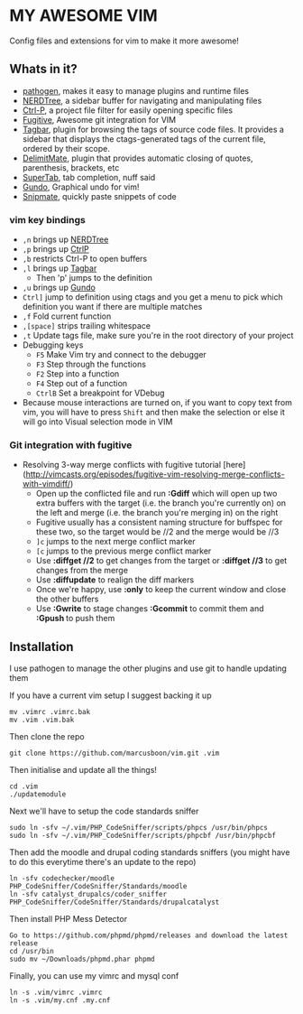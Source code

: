 # MY AWESOME VIM

Config files and extensions for vim to make it more awesome!

## Whats in it?

* [pathogen](https://github.com/tpope/vim-pathogen), makes it easy to manage plugins and runtime files
* [NERDTree](https://github.com/scrooloose/nerdtree), a sidebar buffer for navigating and manipulating files
* [Ctrl-P](https://github.com/kien/ctrlp.vim), a project file filter for easily opening specific files
* [Fugitive](https://github.com/tpope/vim-fugitive), Awesome git integration for VIM
* [Tagbar](https://github.com/majutsushi/tagbar), plugin for browsing the tags of source code files. It provides a sidebar that displays the ctags-generated tags of the current file, ordered by their scope.
* [DelimitMate](https://github.com/Raimondi/delimiteMate), plugin that provides automatic closing of quotes, parenthesis, brackets, etc
* [SuperTab](https://github.com/ervandew/supertab.git), tab completion, nuff said
* [Gundo](http://sjl.bitbucket.org/gundo.vim/), Graphical undo for vim!
* [Snipmate](https://github.com/garbas/vim-snipmate), quickly paste snippets of code

### vim key bindings

* `,n` brings up [NERDTree](https://github.com/scrooloose/nerdtree)
* `,p` brings up [CtrlP](https://github.com/kien/ctrlp.vim)
* `,b` restricts Ctrl-P to open buffers
* `,l` brings up [Tagbar](https://github.com/majutsushi/tagbar)
    - Then 'p' jumps to the definition
* `,u` brings up [Gundo](http://sjl.bitbucket.org/gundo.vim/)
* `Ctrl]` jump to definition using ctags and you get a menu to pick which definition you want if there are multiple matches
* `,f` Fold current function
* `,[space]` strips trailing whitespace
* `,t` Update tags file, make sure you're in the root directory of your project
* Debugging keys
    - `F5` Make Vim try and connect to the debugger
    - `F3` Step through the functions
    - `F2` Step into a function
    - `F4` Step out of a function
    - `CtrlB` Set a breakpoint for VDebug
* Because mouse interactions are turned on, if you want to copy text from vim, you will have to press `Shift` and then make the selection or else it will go into Visual selection mode in VIM

### Git integration with fugitive

* Resolving 3-way merge conflicts with fugitive tutorial [here] (http://vimcasts.org/episodes/fugitive-vim-resolving-merge-conflicts-with-vimdiff/)
    - Open up the conflicted file and run **:Gdiff** which will open up two extra buffers with the target (i.e. the branch you're currently on) on the left and merge (i.e. the branch you're merging in) on the right
    - Fugitive usually has a consistent naming structure for buffspec for these two, so the target would be //2 and the merge would be //3
    - `]c` jumps to the next merge conflict marker
    - `[c` jumps to the previous merge conflict marker
    - Use **:diffget //2** to get changes from the target or **:diffget //3** to get changes from the merge
    - Use **:diffupdate** to realign the diff markers
    - Once we're happy, use **:only** to keep the current window and close the other buffers
    - Use **:Gwrite** to stage changes **:Gcommit** to commit them and **:Gpush <remote> <branch>** to push them

## Installation

I use pathogen to manage the other plugins and use git to handle updating them

If you have a current vim setup I suggest backing it up

    mv .vimrc .vimrc.bak
    mv .vim .vim.bak

Then clone the repo

    git clone https://github.com/marcusboon/vim.git .vim

Then initialise and update all the things!

    cd .vim
    ./updatemodule

Next we'll have to setup the code standards sniffer

    sudo ln -sfv ~/.vim/PHP_CodeSniffer/scripts/phpcs /usr/bin/phpcs
    sudo ln -sfv ~/.vim/PHP_CodeSniffer/scripts/phpcbf /usr/bin/phpcbf

Then add the moodle and drupal coding standards sniffers (you might have to do this everytime there's an update to the repo)

    ln -sfv codechecker/moodle PHP_CodeSniffer/CodeSniffer/Standards/moodle
    ln -sfv catalyst_drupalcs/coder_sniffer PHP_CodeSniffer/CodeSniffer/Standards/drupalcatalyst

Then install PHP Mess Detector

    Go to https://github.com/phpmd/phpmd/releases and download the latest release
    cd /usr/bin
    sudo mv ~/Downloads/phpmd.phar phpmd

Finally, you can use my vimrc and mysql conf

    ln -s .vim/vimrc .vimrc
    ln -s .vim/my.cnf .my.cnf

